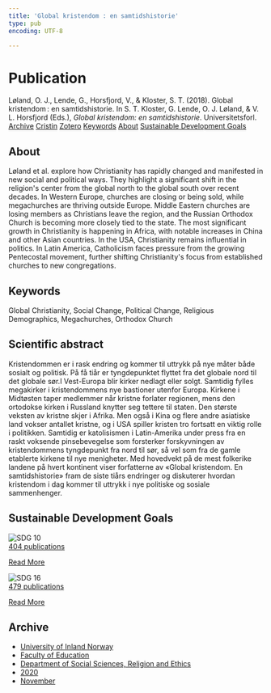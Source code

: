 ```yaml
---
title: 'Global kristendom : en samtidshistorie'
type: pub
encoding: UTF-8

---
```

<h1>Publication</h1>
<article id="csl-bib-container-HI5VYE7Q" class="csl-bib-container">
  <div class="csl-bib-body"> <div class="csl-entry">Løland, O. J., Lende, G., Horsfjord, V., &#38; Kloster, S. T. (2018). Global kristendom : en samtidshistorie. In S. T. Kloster, G. Lende, O. J. Løland, &#38; V. L. Horsfjord (Eds.), <i>Global kristendom: en samtidshistorie</i>. Universitetsforl.</div> </div>
  <div class="csl-bib-buttons">
    <a href="#taxonomy-article-HI5VYE7Q" alt="archive" class="csl-bib-button">Archive</a>
    <a href="https://app.cristin.no/results/show.jsf?id=1847404" alt="Cristin" class="csl-bib-button">Cristin</a>
    <a href="http://zotero.org/groups/5881554/items/HI5VYE7Q" alt="Zotero" class="csl-bib-button">Zotero</a>
    <a href="#keywords-article-HI5VYE7Q" alt="keywords" class="csl-bib-button">Keywords</a>
    <a href="#about-article-HI5VYE7Q" alt="about_pub" class="csl-bib-button">About</a>
    <a href="#sdg-article-HI5VYE7Q" alt="sdg" class="csl-bib-button">Sustainable Development Goals</a>
  </div>
  <div id="csl-bib-meta-container-HI5VYE7Q"></div>
</article>
<div id="csl-bib-meta-HI5VYE7Q" class="csl-bib-meta">
  <article id="about-article-HI5VYE7Q" class="about_pub-article">
    <h1>About</h1>
    Løland et al. explore how Christianity has rapidly changed and manifested in new social and political ways. They highlight a significant shift in the religion's center from the global north to the global south over recent decades. In Western Europe, churches are closing or being sold, while megachurches are thriving outside Europe. Middle Eastern churches are losing members as Christians leave the region, and the Russian Orthodox Church is becoming more closely tied to the state. The most significant growth in Christianity is happening in Africa, with notable increases in China and other Asian countries. In the USA, Christianity remains influential in politics. In Latin America, Catholicism faces pressure from the growing Pentecostal movement, further shifting Christianity's focus from established churches to new congregations.
  </article>
  <article id="keywords-article-HI5VYE7Q" class="keywords-article">
    <h1>Keywords</h1>
    Global Christianity, Social Change, Political Change, Religious Demographics, Megachurches, Orthodox Church
  </article>
  <article id="abstract-article-HI5VYE7Q" class="abstract-article">
    <h1>Scientific abstract</h1>
    Kristendommen er i rask endring og kommer til uttrykk på nye måter både sosialt og politisk. På få tiår er tyngdepunktet flyttet fra det globale nord til det globale sør.I Vest-Europa blir kirker nedlagt eller solgt. Samtidig fylles megakirker i kristendommens nye bastioner utenfor Europa. Kirkene i Midtøsten taper medlemmer når kristne forlater regionen, mens den ortodokse kirken i Russland knytter seg tettere til staten. Den største veksten av kristne skjer i Afrika. Men også i Kina og flere andre asiatiske land vokser antallet kristne, og i USA spiller kristen tro fortsatt en viktig rolle i politikken. Samtidig er katolisismen i Latin-Amerika under press fra en raskt voksende pinsebevegelse som forsterker forskyvningen av kristendommens tyngdepunkt fra nord til sør, så vel som fra de gamle etablerte kirkene til nye menigheter. Med hovedvekt på de mest folkerike landene på hvert kontinent viser forfatterne av «Global kristendom. En samtidshistorie» fram de siste tiårs endringer og diskuterer hvordan kristendom i dag kommer til uttrykk i nye politiske og sosiale sammenhenger.
  </article>
  <article id="sdg-article-HI5VYE7Q" class="sdg-article">
    <h1>Sustainable Development Goals</h1>
    <div class="sdg-container"><div id="sdg10" class="sdg">
        <img src="{{< params subfolder >}}images/sdg/sdg10_en.png" class="image" alt="SDG 10">
        <div class="sdg-overlay">
          <a href="/en/archive/?key=?sdg=10#archive" class="sdg-publication-count"><span>404</span> publications</a>
          <p><a href="https://sdgs.un.org/goals/goal10" class="sdg-read-more">Read More</a></p>
        </div>
      </div> <div id="sdg16" class="sdg">
        <img src="{{< params subfolder >}}images/sdg/sdg16_en.png" class="image" alt="SDG 16">
        <div class="sdg-overlay">
          <a href="/en/archive/?key=?sdg=16#archive" class="sdg-publication-count"><span>479</span> publications</a>
          <p><a href="https://sdgs.un.org/goals/goal16" class="sdg-read-more">Read More</a></p>
        </div>
      </div></div>
  </article>
  <article id="taxonomy-article-HI5VYE7Q" class="taxonomy-article">
    <h1>Archive</h1>
    <ul>
      <li>
        <a href="/en/archive/?key=3DCRN523">University of Inland Norway</a>
      </li>
      <li>
        <a href="/en/archive/?key=WYNZA47F">Faculty of Education</a>
      </li>
      <li>
        <a href="/en/archive/?key=XY7UYWKQ">Department of Social Sciences, Religion and Ethics</a>
      </li>
      <li>
        <a href="/en/archive/?key=HLEHSSKP">2020</a>
      </li>
      <li>
        <a href="/en/archive/?key=RMUJJ7IL">November</a>
      </li>
    </ul>
  </article>
</div>
